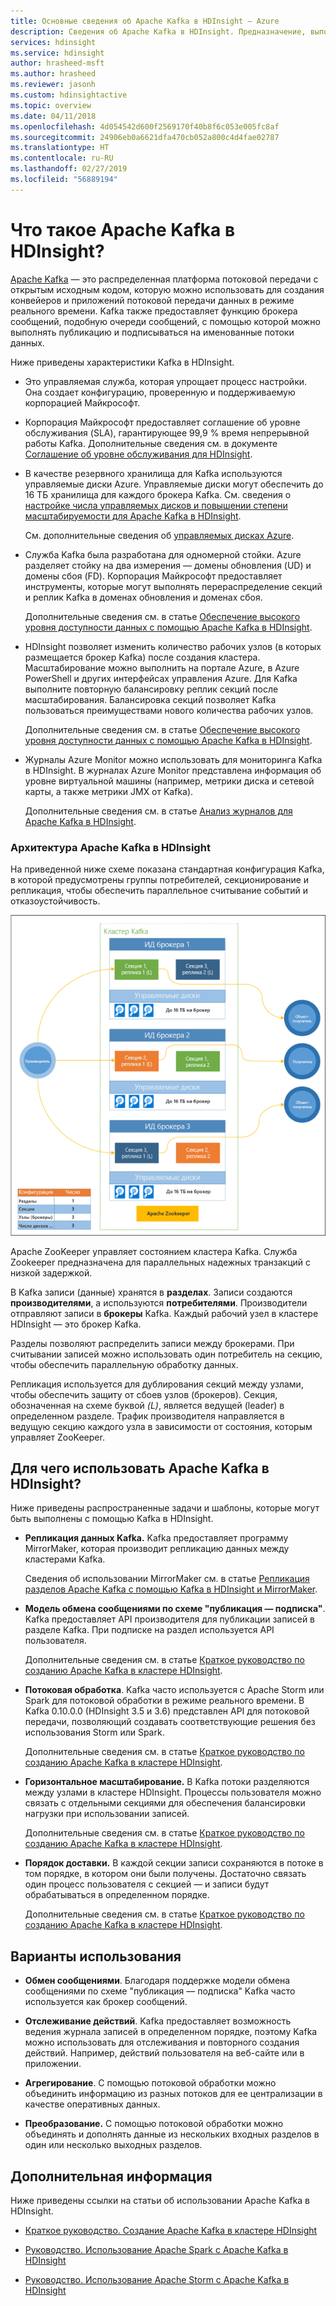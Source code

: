 ```yaml
---
title: Основные сведения об Apache Kafka в HDInsight — Azure
description: Сведения об Apache Kafka в HDInsight. Предназначение, выполняемые функции, а также сведения о том, где найти примеры и информацию по началу работы.
services: hdinsight
ms.service: hdinsight
author: hrasheed-msft
ms.author: hrasheed
ms.reviewer: jasonh
ms.custom: hdinsightactive
ms.topic: overview
ms.date: 04/11/2018
ms.openlocfilehash: 4d054542d600f2569170f40b8f6c053e005fc8af
ms.sourcegitcommit: 24906eb0a6621dfa470cb052a800c4d4fae02787
ms.translationtype: HT
ms.contentlocale: ru-RU
ms.lasthandoff: 02/27/2019
ms.locfileid: "56889194"
---
```

# <a name="what-is-apache-kafka-on-hdinsight"></a>Что такое Apache Kafka в HDInsight?

[Apache Kafka](https://kafka.apache.org) — это распределенная платформа потоковой передачи с открытым исходным кодом, которую можно использовать для создания конвейеров и приложений потоковой передачи данных в режиме реального времени. Kafka также предоставляет функцию брокера сообщений, подобную очереди сообщений, с помощью которой можно выполнять публикацию и подписываться на именованные потоки данных. 

Ниже приведены характеристики Kafka в HDInsight.

* Это управляемая служба, которая упрощает процесс настройки. Она создает конфигурацию, проверенную и поддерживаемую корпорацией Майкрософт.

* Корпорация Майкрософт предоставляет соглашение об уровне обслуживания (SLA), гарантирующее 99,9 % время непрерывной работы Kafka. Дополнительные сведения см. в документе [Соглашение об уровне обслуживания для HDInsight](https://azure.microsoft.com/support/legal/sla/hdinsight/v1_0/).

* В качестве резервного хранилища для Kafka используются управляемые диски Azure. Управляемые диски могут обеспечить до 16 ТБ хранилища для каждого брокера Kafka. См. сведения о [настройке числа управляемых дисков и повышении степени масштабируемости для Apache Kafka в HDInsight](apache-kafka-scalability.md).

    См. дополнительные сведения об [управляемых дисках Azure](../../virtual-machines/windows/managed-disks-overview.md).

* Служба Kafka была разработана для одномерной стойки. Azure разделяет стойку на два измерения — домены обновления (UD) и домены сбоя (FD). Корпорация Майкрософт предоставляет инструменты, которые могут выполнять перераспределение секций и реплик Kafka в доменах обновления и доменах сбоя. 

    Дополнительные сведения см. в статье [Обеспечение высокого уровня доступности данных с помощью Apache Kafka в HDInsight](apache-kafka-high-availability.md).

* HDInsight позволяет изменить количество рабочих узлов (в которых размещается брокер Kafka) после создания кластера. Масштабирование можно выполнить на портале Azure, в Azure PowerShell и других интерфейсах управления Azure. Для Kafka выполните повторную балансировку реплик секций после масштабирования. Балансировка секций позволяет Kafka пользоваться преимуществами нового количества рабочих узлов.

    Дополнительные сведения см. в статье [Обеспечение высокого уровня доступности данных с помощью Apache Kafka в HDInsight](apache-kafka-high-availability.md).

* Журналы Azure Monitor можно использовать для мониторинга Kafka в HDInsight. В журналах Azure Monitor представлена информация об уровне виртуальной машины (например, метрики диска и сетевой карты, а также метрики JMX от Kafka).

    Дополнительные сведения см. в статье [Анализ журналов для Apache Kafka в HDInsight](apache-kafka-log-analytics-operations-management.md).

### <a name="apache-kafka-on-hdinsight-architecture"></a>Архитектура Apache Kafka в HDInsight

На приведенной ниже схеме показана стандартная конфигурация Kafka, в которой предусмотрены группы потребителей, секционирование и репликация, чтобы обеспечить параллельное считывание событий и отказоустойчивость.

![Схема конфигурации кластера Kafka](./media/apache-kafka-introduction/kafka-cluster.png)

Apache ZooKeeper управляет состоянием кластера Kafka. Служба Zookeeper предназначена для параллельных надежных транзакций с низкой задержкой. 

В Kafka записи (данные) хранятся в **разделах**. Записи создаются **производителями**, а используются **потребителями**. Производители отправляют записи в **брокеры** Kafka. Каждый рабочий узел в кластере HDInsight — это брокер Kafka. 

Разделы позволяют распределить записи между брокерами. При считывании записей можно использовать один потребитель на секцию, чтобы обеспечить параллельную обработку данных.

Репликация используется для дублирования секций между узлами, чтобы обеспечить защиту от сбоев узлов (брокеров). Секция, обозначенная на схеме буквой *(L)*, является ведущей (leader) в определенном разделе. Трафик производителя направляется в ведущую секцию каждого узла в зависимости от состояния, которым управляет ZooKeeper.

## <a name="why-use-apache-kafka-on-hdinsight"></a>Для чего использовать Apache Kafka в HDInsight?

Ниже приведены распространенные задачи и шаблоны, которые могут быть выполнены с помощью Kafka в HDInsight.

* **Репликация данных Kafka.** Kafka предоставляет программу MirrorMaker, которая производит репликацию данных между кластерами Kafka.

    Сведения об использовании MirrorMaker см. в статье [Репликация разделов Apache Kafka с помощью Kafka в HDInsight и MirrorMaker](apache-kafka-mirroring.md).

* **Модель обмена сообщениями по схеме "публикация — подписка"**. Kafka предоставляет API производителя для публикации записей в разделе Kafka. При подписке на раздел используется API пользователя.

    Дополнительные сведения см. в статье [Краткое руководство по созданию Apache Kafka в кластере HDInsight](apache-kafka-get-started.md).

* **Потоковая обработка**. Kafka часто используется с Apache Storm или Spark для потоковой обработки в режиме реального времени. В Kafka 0.10.0.0 (HDInsight 3.5 и 3.6) представлен API для потоковой передачи, позволяющий создавать соответствующие решения без использования Storm или Spark.

    Дополнительные сведения см. в статье [Краткое руководство по созданию Apache Kafka в кластере HDInsight](apache-kafka-get-started.md).

* **Горизонтальное масштабирование.** В Kafka потоки разделяются между узлами в кластере HDInsight. Процессы пользователя можно связать с отдельными секциями для обеспечения балансировки нагрузки при использовании записей.

    Дополнительные сведения см. в статье [Краткое руководство по созданию Apache Kafka в кластере HDInsight](apache-kafka-get-started.md).

* **Порядок доставки.** В каждой секции записи сохраняются в потоке в том порядке, в котором они были получены. Достаточно связать один процесс пользователя с секцией — и записи будут обрабатываться в определенном порядке.

    Дополнительные сведения см. в статье [Краткое руководство по созданию Apache Kafka в кластере HDInsight](apache-kafka-get-started.md).

## <a name="use-cases"></a>Варианты использования

* **Обмен сообщениями**. Благодаря поддержке модели обмена сообщениями по схеме "публикация — подписка" Kafka часто используется как брокер сообщений.

* **Отслеживание действий**. Kafka предоставляет возможность ведения журнала записей в определенном порядке, поэтому Kafka можно использовать для отслеживания и повторного создания действий. Например, действий пользователя на веб-сайте или в приложении.

* **Агрегирование**. С помощью потоковой обработки можно объединить информацию из разных потоков для ее централизации в качестве оперативных данных.

* **Преобразование.** С помощью потоковой обработки можно объединять и дополнять данные из нескольких входных разделов в один или несколько выходных разделов.

## <a name="next-steps"></a>Дополнительная информация

Ниже приведены ссылки на статьи об использовании Apache Kafka в HDInsight.

* [Краткое руководство. Создание Apache Kafka в кластере HDInsight](apache-kafka-get-started.md)

* [Руководство. Использование Apache Spark с Apache Kafka в HDInsight](../hdinsight-apache-spark-with-kafka.md)

* [Руководство. Использование Apache Storm с Apache Kafka в HDInsight](../hdinsight-apache-storm-with-kafka.md)
